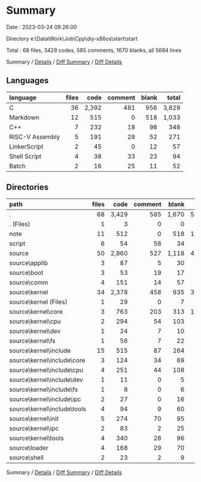 # Summary

Date : 2023-03-24 09:26:00

Directory e:\\Data\\Work\\Job\\Cpp\\diy-x86os\\start\\start

Total : 68 files,  3429 codes, 585 comments, 1670 blanks, all 5684 lines

Summary / [Details](details.md) / [Diff Summary](diff.md) / [Diff Details](diff-details.md)

## Languages
| language | files | code | comment | blank | total |
| :--- | ---: | ---: | ---: | ---: | ---: |
| C | 36 | 2,392 | 481 | 956 | 3,829 |
| Markdown | 12 | 515 | 0 | 518 | 1,033 |
| C++ | 7 | 232 | 18 | 98 | 348 |
| RISC-V Assembly | 5 | 191 | 28 | 52 | 271 |
| LinkerScript | 2 | 45 | 0 | 12 | 57 |
| Shell Script | 4 | 38 | 33 | 23 | 94 |
| Batch | 2 | 16 | 25 | 11 | 52 |

## Directories
| path | files | code | comment | blank | total |
| :--- | ---: | ---: | ---: | ---: | ---: |
| . | 68 | 3,429 | 585 | 1,670 | 5,684 |
| . (Files) | 1 | 3 | 0 | 0 | 3 |
| note | 11 | 512 | 0 | 518 | 1,030 |
| script | 6 | 54 | 58 | 34 | 146 |
| source | 50 | 2,860 | 527 | 1,118 | 4,505 |
| source\\applib | 3 | 87 | 5 | 30 | 122 |
| source\\boot | 3 | 53 | 19 | 17 | 89 |
| source\\comm | 4 | 151 | 14 | 57 | 222 |
| source\\kernel | 34 | 2,378 | 458 | 935 | 3,771 |
| source\\kernel (Files) | 1 | 29 | 0 | 7 | 36 |
| source\\kernel\\core | 3 | 763 | 203 | 313 | 1,279 |
| source\\kernel\\cpu | 2 | 294 | 54 | 103 | 451 |
| source\\kernel\\dev | 1 | 24 | 7 | 10 | 41 |
| source\\kernel\\fs | 1 | 56 | 7 | 22 | 85 |
| source\\kernel\\include | 15 | 515 | 87 | 264 | 866 |
| source\\kernel\\include\\core | 3 | 124 | 34 | 69 | 227 |
| source\\kernel\\include\\cpu | 4 | 251 | 44 | 108 | 403 |
| source\\kernel\\include\\dev | 1 | 11 | 0 | 5 | 16 |
| source\\kernel\\include\\fs | 1 | 8 | 0 | 6 | 14 |
| source\\kernel\\include\\ipc | 2 | 27 | 0 | 16 | 43 |
| source\\kernel\\include\\tools | 4 | 94 | 9 | 60 | 163 |
| source\\kernel\\init | 5 | 274 | 70 | 95 | 439 |
| source\\kernel\\ipc | 2 | 83 | 2 | 25 | 110 |
| source\\kernel\\tools | 4 | 340 | 28 | 96 | 464 |
| source\\loader | 4 | 168 | 29 | 70 | 267 |
| source\\shell | 2 | 23 | 2 | 9 | 34 |

Summary / [Details](details.md) / [Diff Summary](diff.md) / [Diff Details](diff-details.md)